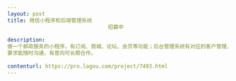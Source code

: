 ```yaml
---                
layout: post       
title: 微信小程序和后端管理系统
                                招募中
           
description: 
做一个邮政服务的小程序，有订阅、商城、论坛、会员等功能；后台管理系统有对应的客户管理、商城管理、论坛管理等模块。
要求能随时沟通，有意向可长期合作。
     
contenturl: https://pro.lagou.com/project/7493.html      
---                 
```

